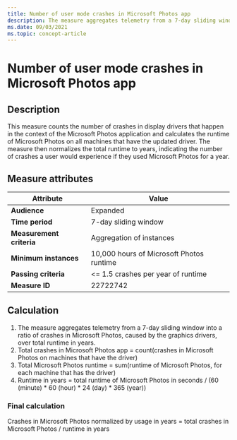 ```yaml
---
title: Number of user mode crashes in Microsoft Photos app
description: The measure aggregates telemetry from a 7-day sliding window into a ratio of crashes in Microsoft Photos, caused by the graphics drivers, over total runtime in years 
ms.date: 09/03/2021
ms.topic: concept-article
---
```


# Number of user mode crashes in Microsoft Photos app

## Description

This measure counts the number of crashes in display drivers that happen in the context of the Microsoft Photos application and calculates the runtime of Microsoft Photos on all machines that have the updated driver. The measure then normalizes the total runtime to years, indicating the number of crashes a user would experience if they used Microsoft Photos for a year.

## Measure attributes

| Attribute | Value |
|--|--|
| **Audience** | Expanded |
| **Time period** | 7-day sliding window |
| **Measurement criteria** | Aggregation of instances |
| **Minimum instances** | 10,000 hours of Microsoft Photos runtime |
| **Passing criteria** | <= 1.5 crashes per year of runtime |
| **Measure ID** | 22722742 |

## Calculation

1. The measure aggregates telemetry from a 7-day sliding window into a ratio of crashes in Microsoft Photos, caused by the graphics drivers, over total runtime in years.
1. Total crashes in Microsoft Photos app = count(crashes in Microsoft Photos on machines that have the driver)
1. Total Microsoft Photos runtime = sum(runtime of Microsoft Photos, for each machine that has the driver)
1. Runtime in years = total runtime of Microsoft Photos in seconds / (60 (minute) * 60 (hour) * 24 (day) * 365 (year))

### Final calculation

Crashes in Microsoft Photos normalized by usage in years = total crashes in Microsoft Photos / runtime in years

